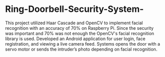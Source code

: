 # Ring-Doorbell-Security-System-
This project utilized Haar Cascade and OpenCV to implement facial recognition with an accuracy of 70% on Raspberry Pi. Since the security was important and 70% was not enough the OpenCV's facial recognition library is used. Developed an Android application for user login, face registration, and viewing a live camera feed. Systems opens the door with a servo motor or sends the intruder’s photo depending on facial recognition.

